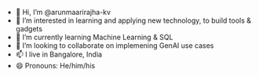 - 👋 Hi, I’m @arunmaarirajha-kv
- 👀 I’m interested in learning and applying new technology, to build tools & gadgets
- 🌱 I’m currently learning Machine Learning & SQL
- 💞️ I’m looking to collaborate on implemening GenAI use cases
- 📫 I live in Bangalore, India
- 😄 Pronouns: He/him/his

